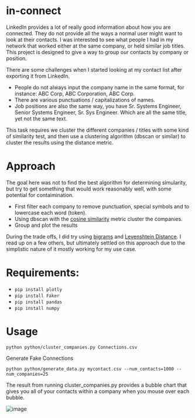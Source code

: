 # in-connect
LinkedIn provides a lot of really good information about how you are connected.  They do not provide all the ways a normal user might want to look at their contacts.  I was interested to see what people I had in my network that worked either at the same company, or held similar job titles.  This project is designed to give a way to group our contacts by company or position.

There are some challenges when I started looking at my contact list after exporting it from LinkedIn.

* People do not always input the company name in the same format, for instance: ABC Corp, ABC Corporation, ABC Corp.
* There are various punctuations / capitalizations of names. 
* Job positions are also the same way, you have Sr. Systems Engineer, Senior Systems Engineer, Sr. Sys Engineer.  Which are all the same title, yet not the same text.  

This task requires we cluster the different companies / titles with some kind of similarity test, and then use a clustering algorithm (dbscan or similar) to cluster the results using the distance metric.  
# Approach
The goal here was not to find the best algorithm for determining simularity, but try to get something that would work reasonably well, with some potential for contaimination.  
* First filter each company to remove punctuation, special symbols and to lowercase each word (token).  
* Using dbscan with the [cosine similarity](https://en.wikipedia.org/wiki/Cosine_similarity) metric cluster the companies.
* Group and plot the results

During the trade offs, I did try using [bigrams](https://en.wikipedia.org/wiki/Bigram) and [Levenshtein Distance](https://en.wikipedia.org/wiki/Levenshtein_distance).  I read up on a few others, but ultimately settled on this approach due to the simplistic nature of it mostly working for my use case.  

# Requirements:
* ``` pip install plotly ```
* ``` pip install Faker ```
* ``` pip install pandas ```
* ``` pip install numpy ```

# Usage
``` 
python python/cluster_companies.py Connections.csv
```

Generate Fake Connections
```
python python/generate_data.py mycontact.csv --num_contacts=1000 --num_companies=25
```
The result from running cluster_companies.py provides a bubble chart that gives you all of your contacts within a company when you mouse over each bubble.

![image](https://user-images.githubusercontent.com/9982203/119418163-9b441e80-bcb4-11eb-9432-a8e63e7b6a3f.png)
